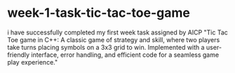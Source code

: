 # week-1-task-tic-tac-toe-game
i have successfully completed my first week task assigned by AICP "Tic Tac Toe game in C++: A classic game of strategy and skill, where two players take turns placing symbols on a 3x3 grid to win. Implemented with a user-friendly interface, error handling, and efficient code for a seamless game play experience."
